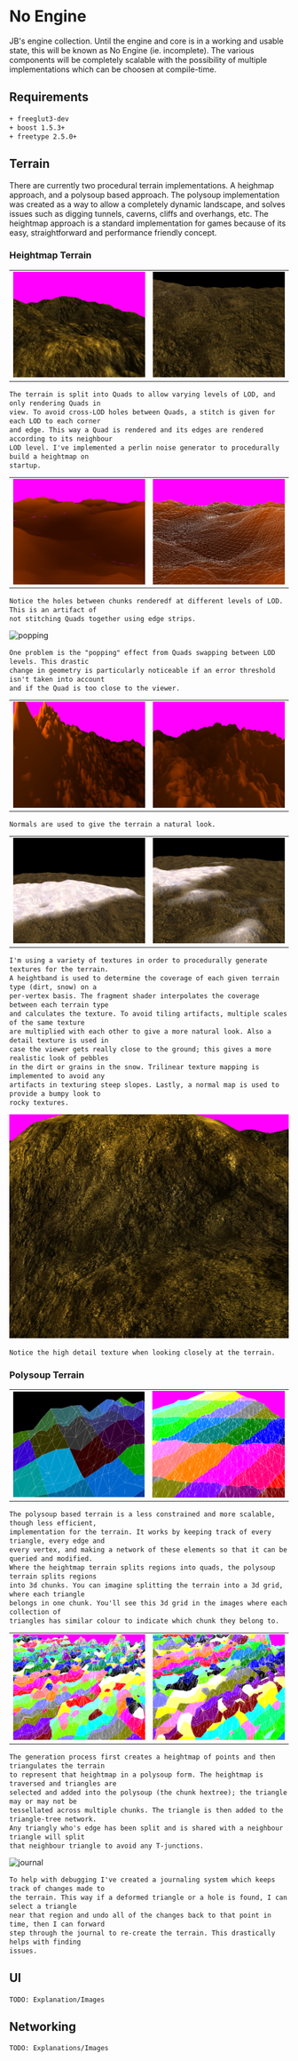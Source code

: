 
No Engine
===============

JB's engine collection. Until the engine and core is in a working and usable state, this will be
known as No Engine (ie. incomplete). The various components will be completely scalable with the
possibility of multiple implementations which can be choosen at compile-time.


Requirements
----------

	+ freeglut3-dev
	+ boost 1.5.3+
	+ freetype 2.5.0+


Terrain
----------

There are currently two procedural terrain implementations. A heighmap approach, and a polysoup
based approach. The polysoup implementation was created as a way to allow a completely dynamic
landscape, and solves issues such as digging tunnels, caverns, cliffs and overhangs, etc. The
heightmap approach is a standard implementation for games because of its easy, straightforward and
performance friendly concept.

### Heightmap Terrain

|     |     |
|-----|-----|
| ![heightmap](/screenshots/ubXqwr4.png) | ![heightmap](/screenshots/hmap-short.png) |
	
	The terrain is split into Quads to allow varying levels of LOD, and only rendering Quads in
	view. To avoid cross-LOD holes between Quads, a stitch is given for each LOD to each corner
	and edge. This way a Quad is rendered and its edges are rendered according to its neighbour
	LOD level. I've implemented a perlin noise generator to procedurally build a heightmap on
	startup.

|     |     |
|-----|-----|
| ![no-stitch](/screenshots/YGylbMq.png) | ![no-stitch](/screenshots/JPOjvVo.png) |

	Notice the holes between chunks renderedf at different levels of LOD. This is an artifact of
	not stitching Quads together using edge strips.

![popping](/screenshots/popping.gif)

	One problem is the "popping" effect from Quads swapping between LOD levels. This drastic
	change in geometry is particularly noticeable if an error threshold isn't taken into account
	and if the Quad is too close to the viewer. 

|     |     |
|-----|-----|
| ![normals](/screenshots/3btgCqK.png) | ![normals](/screenshots/A9yFidG.png) |

	Normals are used to give the terrain a natural look.

|     |     |
|-----|-----|
| ![textures](/screenshots/hmap-long.png) | ![textures](/screenshots/hmap-long3.png) |

	I'm using a variety of textures in order to procedurally generate textures for the terrain.
	A heightband is used to determine the coverage of each given terrain type (dirt, snow) on a
	per-vertex basis. The fragment shader interpolates the coverage between each terrain type
	and calculates the texture. To avoid tiling artifacts, multiple scales of the same texture
	are multiplied with each other to give a more natural look. Also a detail texture is used in
	case the viewer gets really close to the ground; this gives a more realistic look of pebbles
	in the dirt or grains in the snow. Trilinear texture mapping is implemented to avoid any
	artifacts in texturing steep slopes. Lastly, a normal map is used to provide a bumpy look to
	rocky textures.

![details](/screenshots/rQ9Wizl.png)

	Notice the high detail texture when looking closely at the terrain.

### Polysoup Terrain
	
|     |     |
|-----|-----|
| ![polysoup](/screenshots/poly.png) | ![polysoup](/screenshots/DSw74C7.png) |

	The polysoup based terrain is a less constrained and more scalable, though less efficient,
	implementation for the terrain. It works by keeping track of every triangle, every edge and
	every vertex, and making a network of these elements so that it can be queried and modified.
	Where the heightmap terrain splits regions into quads, the polysoup terrain splits regions
	into 3d chunks. You can imagine splitting the terrain into a 3d grid, where each triangle
	belongs in one chunk. You'll see this 3d grid in the images where each collection of
	triangles has similar colour to indicate which chunk they belong to.

|     |     |
|-----|-----|
| ![tessellation](/screenshots/fJ1M0ka.png) | ![tessellation](/screenshots/ikQqOHo.png) |

	The generation process first creates a heightmap of points and then triangulates the terrain
	to represent that heightmap in a polysoup form. The heightmap is traversed and triangles are
	selected and added into the polysoup (the chunk hextree); the triangle may or may not be
	tessellated across multiple chunks. The triangle is then added to the triangle-tree network.
	Any triangly who's edge has been split and is shared with a neighbour triangle will split
	that neighbour triangle to avoid any T-junctions. 

![journal](/screenshots/journal.gif)

	To help with debugging I've created a journaling system which keeps track of changes made to
	the terrain. This way if a deformed triangle or a hole is found, I can select a triangle
	near that region and undo all of the changes back to that point in time, then I can forward
	step through the journal to re-create the terrain. This drastically helps with finding
	issues.


UI
---------

	TODO: Explanation/Images

Networking
----------

	TODO: Explanations/Images

